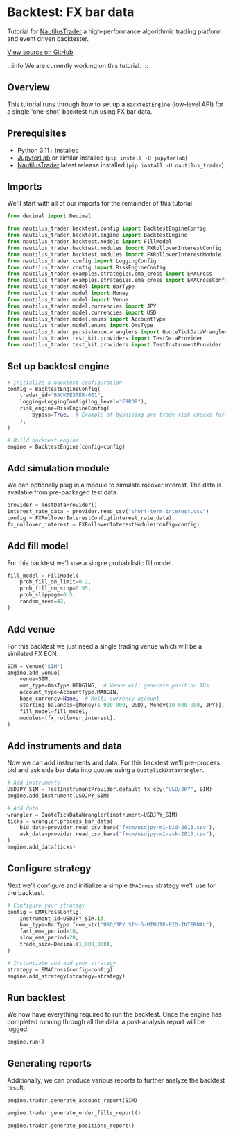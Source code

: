 # Backtest: FX bar data

Tutorial for [NautilusTrader](https://nautilustrader.io/docs/) a high-performance algorithmic trading platform and event driven backtester.

[View source on GitHub](https://github.com/nautechsystems/nautilus_trader/blob/develop/docs/tutorials/backtest_fx_bars.ipynb).

:::info
We are currently working on this tutorial.
:::

## Overview

This tutorial runs through how to set up a `BacktestEngine` (low-level API) for a single 'one-shot' backtest run using FX bar data.

## Prerequisites

- Python 3.11+ installed
- [JupyterLab](https://jupyter.org/) or similar installed (`pip install -U jupyterlab`)
- [NautilusTrader](https://pypi.org/project/nautilus_trader/) latest release installed (`pip install -U nautilus_trader`)

## Imports

We'll start with all of our imports for the remainder of this tutorial.

```python
from decimal import Decimal

from nautilus_trader.backtest.config import BacktestEngineConfig
from nautilus_trader.backtest.engine import BacktestEngine
from nautilus_trader.backtest.models import FillModel
from nautilus_trader.backtest.modules import FXRolloverInterestConfig
from nautilus_trader.backtest.modules import FXRolloverInterestModule
from nautilus_trader.config import LoggingConfig
from nautilus_trader.config import RiskEngineConfig
from nautilus_trader.examples.strategies.ema_cross import EMACross
from nautilus_trader.examples.strategies.ema_cross import EMACrossConfig
from nautilus_trader.model import BarType
from nautilus_trader.model import Money
from nautilus_trader.model import Venue
from nautilus_trader.model.currencies import JPY
from nautilus_trader.model.currencies import USD
from nautilus_trader.model.enums import AccountType
from nautilus_trader.model.enums import OmsType
from nautilus_trader.persistence.wranglers import QuoteTickDataWrangler
from nautilus_trader.test_kit.providers import TestDataProvider
from nautilus_trader.test_kit.providers import TestInstrumentProvider
```

## Set up backtest engine

```python
# Initialize a backtest configuration
config = BacktestEngineConfig(
    trader_id="BACKTESTER-001",
    logging=LoggingConfig(log_level="ERROR"),
    risk_engine=RiskEngineConfig(
        bypass=True,  # Example of bypassing pre-trade risk checks for backtests
    ),
)

# Build backtest engine
engine = BacktestEngine(config=config)
```

## Add simulation module

We can optionally plug in a module to simulate rollover interest. The data is available from pre-packaged test data.

```python
provider = TestDataProvider()
interest_rate_data = provider.read_csv("short-term-interest.csv")
config = FXRolloverInterestConfig(interest_rate_data)
fx_rollover_interest = FXRolloverInterestModule(config=config)
```

## Add fill model

For this backtest we'll use a simple probabilistic fill model.

```python
fill_model = FillModel(
    prob_fill_on_limit=0.2,
    prob_fill_on_stop=0.95,
    prob_slippage=0.5,
    random_seed=42,
)
```

## Add venue

For this backtest we just need a single trading venue which will be a similated FX ECN.

```python
SIM = Venue("SIM")
engine.add_venue(
    venue=SIM,
    oms_type=OmsType.HEDGING,  # Venue will generate position IDs
    account_type=AccountType.MARGIN,
    base_currency=None,  # Multi-currency account
    starting_balances=[Money(1_000_000, USD), Money(10_000_000, JPY)],
    fill_model=fill_model,
    modules=[fx_rollover_interest],
)
```

## Add instruments and data

Now we can add instruments and data. For this backtest we'll pre-process bid and ask side bar data into quotes using a `QuoteTickDataWrangler`.

```python
# Add instruments
USDJPY_SIM = TestInstrumentProvider.default_fx_ccy("USD/JPY", SIM)
engine.add_instrument(USDJPY_SIM)

# Add data
wrangler = QuoteTickDataWrangler(instrument=USDJPY_SIM)
ticks = wrangler.process_bar_data(
    bid_data=provider.read_csv_bars("fxcm/usdjpy-m1-bid-2013.csv"),
    ask_data=provider.read_csv_bars("fxcm/usdjpy-m1-ask-2013.csv"),
)
engine.add_data(ticks)
```

## Configure strategy

Next we'll configure and initialize a simple `EMACross` strategy we'll use for the backtest.

```python
# Configure your strategy
config = EMACrossConfig(
    instrument_id=USDJPY_SIM.id,
    bar_type=BarType.from_str("USD/JPY.SIM-5-MINUTE-BID-INTERNAL"),
    fast_ema_period=10,
    slow_ema_period=20,
    trade_size=Decimal(1_000_000),
)

# Instantiate and add your strategy
strategy = EMACross(config=config)
engine.add_strategy(strategy=strategy)
```

## Run backtest

We now have everything required to run the backtest. Once the engine has completed running through all the data, a post-analysis report will be logged.

```python
engine.run()
```

## Generating reports

Additionally, we can produce various reports to further analyze the backtest result.

```python
engine.trader.generate_account_report(SIM)
```

```python
engine.trader.generate_order_fills_report()
```

```python
engine.trader.generate_positions_report()
```
